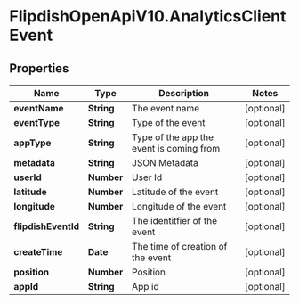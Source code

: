 # FlipdishOpenApiV10.AnalyticsClientEvent

## Properties
Name | Type | Description | Notes
------------ | ------------- | ------------- | -------------
**eventName** | **String** | The event name | [optional] 
**eventType** | **String** | Type of the event | [optional] 
**appType** | **String** | Type of the app the event is coming from | [optional] 
**metadata** | **String** | JSON Metadata | [optional] 
**userId** | **Number** | User Id | [optional] 
**latitude** | **Number** | Latitude of the event | [optional] 
**longitude** | **Number** | Longitude of the event | [optional] 
**flipdishEventId** | **String** | The identitfier of the event | [optional] 
**createTime** | **Date** | The time of creation of the event | [optional] 
**position** | **Number** | Position | [optional] 
**appId** | **String** | App id | [optional] 



